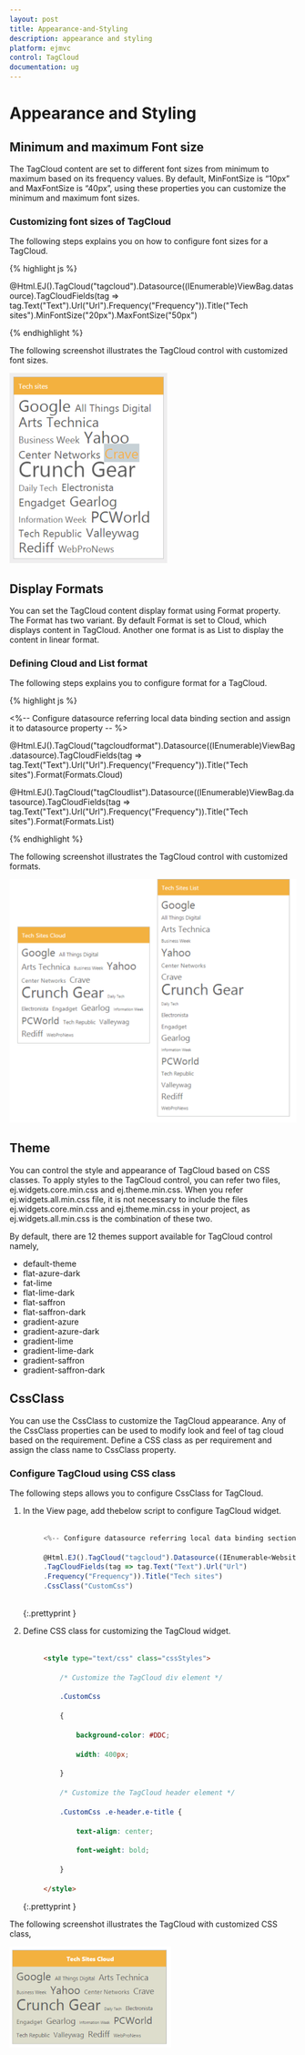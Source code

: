 ```yaml
---
layout: post
title: Appearance-and-Styling
description: appearance and styling
platform: ejmvc
control: TagCloud
documentation: ug
---
```


# Appearance and Styling

## Minimum and maximum Font size

The TagCloud content are set to different font sizes from minimum to maximum based on its frequency values. By default, MinFontSize is “10px” and MaxFontSize is “40px”, using these properties you can customize the minimum and maximum font sizes.

### Customizing font sizes of TagCloud

The following steps explains you on how to configure font sizes for a TagCloud.


{% highlight js %}

@Html.EJ().TagCloud("tagcloud").Datasource((IEnumerable<WebsiteCollection>)ViewBag.datasource).TagCloudFields(tag => tag.Text("Text").Url("Url").Frequency("Frequency")).Title("Tech sites").MinFontSize("20px").MaxFontSize("50px")

{% endhighlight %}   


The following screenshot illustrates the TagCloud control with customized font sizes.

![](Appearance-and-Styling_images/Appearance-and-Styling_img1.png)


## Display Formats

You can set the TagCloud content display format using Format property. The Format has two variant. By default Format is set to Cloud, which displays content in TagCloud. Another one format is as List to display the content in linear format.

### Defining Cloud and List format

The following steps explains you to configure format for a TagCloud.


{% highlight js %}

<%-- Configure datasource referring local data binding section and assign it to datasource property -- %>

@Html.EJ().TagCloud("tagcloudformat").Datasource((IEnumerable<WebsiteCollection>)ViewBag.datasource).TagCloudFields(tag => tag.Text("Text").Url("Url").Frequency("Frequency")).Title("Tech sites").Format(Formats.Cloud)

@Html.EJ().TagCloud("tagCloudlist").Datasource((IEnumerable<WebsiteCollection>)ViewBag.datasource).TagCloudFields(tag => tag.Text("Text").Url("Url").Frequency("Frequency")).Title("Tech sites").Format(Formats.List)

{% endhighlight %}

The following screenshot illustrates the TagCloud control with customized formats.

![](Appearance-and-Styling_images/Appearance-and-Styling_img2.png)

## Theme

You can control the style and appearance of TagCloud based on CSS classes. To apply styles to the TagCloud control, you can refer two files, ej.widgets.core.min.css and ej.theme.min.css. When you refer ej.widgets.all.min.css file, it is not necessary to include the files ej.widgets.core.min.css and ej.theme.min.css in your project, as ej.widgets.all.min.css is the combination of these two. 

By default, there are 12 themes support available for TagCloud control namely,

* default-theme
* flat-azure-dark
* fat-lime
* flat-lime-dark
* flat-saffron
* flat-saffron-dark
* gradient-azure
* gradient-azure-dark
* gradient-lime
* gradient-lime-dark
* gradient-saffron
* gradient-saffron-dark



## CssClass

You can use the CssClass to customize the TagCloud appearance. Any of the CssClass properties can be used to modify look and feel of tag cloud based on the requirement. Define a CSS class as per requirement and assign the class name to CssClass property.

### Configure TagCloud using CSS class

The following steps allows you to configure CssClass for TagCloud.

1. In the View page, add thebelow script to configure TagCloud widget.

   ~~~ js
   
		<%-- Configure datasource referring local data binding section and assign it to datasource property -- %>

		@Html.EJ().TagCloud("tagcloud").Datasource((IEnumerable<WebsiteCollection>)ViewBag.datasource)
		.TagCloudFields(tag => tag.Text("Text").Url("Url")
		.Frequency("Frequency")).Title("Tech sites")
		.CssClass("CustomCss")
		
   ~~~
   {:.prettyprint }

2. Define CSS class for customizing the TagCloud widget.

   ~~~ html

		<style type="text/css" class="cssStyles">

			/* Customize the TagCloud div element */

			.CustomCss

			{

				background-color: #DDC;

				width: 400px;

			}
	
			/* Customize the TagCloud header element */        

			.CustomCss .e-header.e-title {

				text-align: center;

				font-weight: bold;

			}

		</style>

   ~~~
   {:.prettyprint }

The following screenshot illustrates the TagCloud with customized CSS class,

![](Appearance-and-Styling_images/Appearance-and-Styling_img3.png)